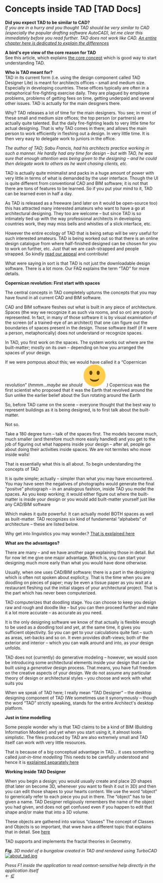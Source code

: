 # Concepts inside TAD \[TAD Docs]

**Did you expect TAD to be similar to CAD?**\
_If you are in a hurry and you thought TAD should be very similar to CAD (especially the popular drafting software AutoCAD), let me clear this immediately before you read further. TAD does not work like CAD._ [_An entire chapter here is dedicated to explain the differences_](../../.gitbook/assets/differences\_between\_cad\_and\_tad)

**A bird's eye view of the core reason for TAD**\
See this article, which explains [the core concept](../../.gitbook/assets/coreconcept) which is good way to start understanding TAD.

**Who is TAD meant for?**\
TAD in its current form (i.e. using the design component called TAD Designer Lite) is meant for architects offices – small and medium size. Especially in developing countries. These offices typically are often in a metaphorical fire-fighting exercise daily. They are plagued by employee problems, problems of getting fees on time, getting underpaid and several other issues. TAD is actually for the main designers there.

Why? TAD releases a lot of time for the main designers. You see; in most of these small and medium size offices; the top person (or partners) are actually quite talented. But the daily fire-fighting leads to very little time for actual designing. That is why TAD comes in there; and allows the main person to work efficiently in fleshing out a design. In very little time. It is then very easy to delegate work to juniors in the office.

_The author of TAD; Sabu Francis, had his architects practice working in such a manner. He hardly had any time for design – but with TAD, he was sure that enough attention was being given to the designing – and he could then delegate work to others as he went chasing clients, etc._

TAD is actually quite minimalist and packs in a huge amount of power with very little in terms of what is demanded by the user interface. Though the UI is quite different from conventional CAD and BIM software; it is not that there are tons of features to be learned. So if you put your mind to it, TAD can be learned even in half a day.

As TAD is released as a freeware (and later on it would be open-source too) this has attracted many interested amateurs who want to have a go at architectural designing. They too are welcome – but since TAD is so intimately tied up with the way professional architects in developing countries work, they may miss bells and whistles of a slick interface, etc.

However the entire ecology of TAD that is being setup will be very useful for such interested amateurs. TAD is being worked out so that there is an online design catalogue from where half-finished designed can be chosen for you to work on further, etc. Just that we are cash-strapped and people strapped. So kindly [read our appeal](broken-reference) and contribute!

What were saying in sort is that TAD is not just the downloadable design software. There is a lot more. Our FAQ explains the term “TAD” for more details.

**Copernican revolution: First start with spaces**

The central concepts in TAD completely upturns the concepts that you may have found in all current CAD and BIM software.

CAD and BIM software fleshes out what is built in any piece of architecture. Spaces (the way we recognize it as such via rooms, and so on) are poorly represented. In fact, in many of those software it is by visual examination of the screen (of a trained-eye of an architect) that one can figure out the boundaries of spaces present in the design. Those software itself (if it were a person, metaphorically) does not understand or recognize spaces.

In TAD, you first work on the spaces. The system works out where are the built-matter; mostly on its own – depending on how you arranged the spaces of your design.

If we were pompous about this; we would have called it a “Copernican revolution” (_hmmm…maybe we should_ ![:-)](../../.gitbook/assets/smile.svg) _)_ Copernicus was the first scientist who proposed that it was the Earth that revolved around the Sun unlike the earlier belief about the Sun rotating around the Earth

So, before TAD came on the scene – everyone thought that the best way to represent buildings as it is being designed, is to first talk about the built-matter.

Not so.

Take a 180 degree turn – talk of the spaces first. The models become much, much smaller (and therefore much more easily handled) and you get to the job of figuring out what happens inside your design – after all, people go about doing their activities inside spaces. We are not termites who move inside walls!

That is essentially what this is all about. To begin understanding the concepts of TAD

It is quite simple; actually – simpler than what you may have encountered. You may have seen the negatives of photographs would generate the final “positve” photograph – in an analogous fashion, inside TAD you model the spaces. As you keep working; it would either figure out where the built-matter is inside your design or you would add built-matter yourself just like any CAD/BIM software

Which makes it quite powerful: It can actually model BOTH spaces as well as built-matter. TAD recognizes six kind of fundamental “alphabets” of architecture – these are listed below.

Why get into linguistics you may wonder.? [That is explained here](../../.gitbook/assets/critical\_linguistic\_concepts)

**What are the advantages?**

There are many – and we have another page explaining those in detail. But for now let me give one major advantage. Which is, you can start your designing much more early than what you would have done otherwise.

Usually, when one uses CAD/BIM software; there is a part in the designing which is often not spoken about explicit;y. That is the time when you are doodling on pieces of paper; may be even a tissue paper as you wait at a restaurant fleshing out the initial stages of your architectural project. That is the part which has never been computerized.

TAD computerizes that doodling stage. You can choose to keep you design raw and rough and doodle like – but you can then proceed further and make it a lot more accurate – as accurate as you need.

It is the only designing software we know of that actually is flexible enough to be used as a doodling tool and yet, at the same time, it gives you sufficient objectivity. So you can get to your calculations quite fast – such as areas, set-backs and so on. It even provides draft-views; both of the exterior and interior – which you can walk around and into, as your design unfolds.

TAD does not (currently) do generative modeling – however, we would soon be introducing some architectural elements inside your design that can be built using a _generative_ design process. That means, you have full freedom on the creative aspects of your design. We do not assume any particular theory of design or architectural styles – you choose and work with what suits you

When we speak of TAD here; I really mean “TAD Designer” – the desktop designing component of TAD (We sometimes use it synonymously – though the word “TAD” strictly speaking, stands for the entire Architect's desktop platform.

**Just in time modelling**

Some people wonder why is that TAD claims to be a kind of BIM (Building Information Modeler) and yet when you start using it, it almost looks simplistic. The files produced by TAD are also extremely small and TAD itself can work with very little resources.

That is because of a big conceptual advantage in TAD… it uses something called _just-in-time modelling_ This needs to be carefully understood and hence it is [explained separately here](<../../.gitbook/assets/just in time\_modelling>)

**Working inside TAD Designer**

When you begin a design; you would usually create and place 2D shapes (that later on become 3D, whenever you want to flesh it out in 3D) and then you can edit those shapes to your hearts content. We use the word “object” to generically refer to each piece you put in there. The “object” has to be given a name. TAD Designer religiously remembers the name of the object you had given, and does not get confused even if you happen to edit that shape and/or make that into a 3D volume.

These objects are gathered into various “classes” The concept of Classes and Objects is so important, that wwe have a different topic that explains that in detail. See [here](broken-reference)

TAD supports and implements the fractal theories in Geometry.

_**Fig.** 3D model of a bungalow created in TAD and rendered using TurboCAD_ [![about\_tad.jpg](<../../.gitbook/assets/about\_tad (1).jpg>)](../../.gitbook/assets/about\_tad.jpg)

_Press F1 inside the application to read context-sensitive help directly in the application itself_\
_←_ [_∈_](broken-reference)
